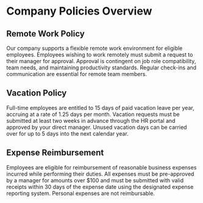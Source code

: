 # Company Policies Overview

## Remote Work Policy
Our company supports a flexible remote work environment for eligible employees. Employees wishing to work remotely must submit a request to their manager for approval. Approval is contingent on job role compatibility, team needs, and maintaining productivity standards. Regular check-ins and communication are essential for remote team members.

## Vacation Policy
Full-time employees are entitled to 15 days of paid vacation leave per year, accruing at a rate of 1.25 days per month. Vacation requests must be submitted at least two weeks in advance through the HR portal and approved by your direct manager. Unused vacation days can be carried over for up to 5 days into the next calendar year.

## Expense Reimbursement
Employees are eligible for reimbursement of reasonable business expenses incurred while performing their duties. All expenses must be pre-approved by a manager for amounts over $100 and must be submitted with valid receipts within 30 days of the expense date using the designated expense reporting system. Personal expenses are not reimbursable.